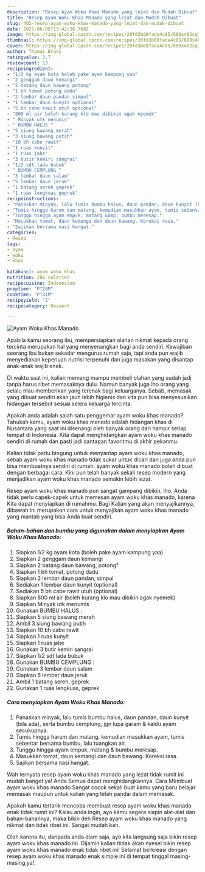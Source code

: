 ```yaml
---
description: "Resep Ayam Woku Khas Manado yang lezat dan Mudah Dibuat"
title: "Resep Ayam Woku Khas Manado yang lezat dan Mudah Dibuat"
slug: 402-resep-ayam-woku-khas-manado-yang-lezat-dan-mudah-dibuat
date: 2021-06-06T13:42:36.768Z
image: https://img-global.cpcdn.com/recipes/20fd3b08fada4c85/680x482cq70/ayam-woku-khas-manado-foto-resep-utama.jpg
thumbnail: https://img-global.cpcdn.com/recipes/20fd3b08fada4c85/680x482cq70/ayam-woku-khas-manado-foto-resep-utama.jpg
cover: https://img-global.cpcdn.com/recipes/20fd3b08fada4c85/680x482cq70/ayam-woku-khas-manado-foto-resep-utama.jpg
author: Thomas Brady
ratingvalue: 3.7
reviewcount: 13
recipeingredient:
- "1/2 kg ayam kota boleh pake ayam kampung yaa"
- "2 genggam daun kemangi"
- "2 batang daun bawang potong"
- "1 bh tomat potong dadu"
- "2 lembar daun pandan simpul"
- "1 lembar daun kunyit optional"
- "5 bh cabe rawit utuh optional"
- "800 ml air boleh kurang klo mau dibikin agak nyemek"
- " Minyak utk menumis"
- " BUMBU HALUS "
- "5 siung bawang merah"
- "3 siung bawang putih"
- "10 bh cabe rawit"
- "1 ruas kunyit"
- "1 ruas jahe"
- "3 butir kemiri sangrai"
- "1/2 sdt lada bubuk"
- " BUMBU CEMPLUNG "
- "3 lembar daun salam"
- "5 lembar daun jeruk"
- "1 batang sereh geprek"
- "1 ruas lengkuas geprek"
recipeinstructions:
- "Panaskan minyak, lalu tumis bumbu halus, daun pandan, daun kunyit (bila ada), serta bumbu cemplung, jgn lupa garam &amp; kaldu ayam secukupnya."
- "Tumis hingga harum dan matang, kemudian masukkan ayam, tumis sebentar bersama bumbu, lalu tuangkan air."
- "Tunggu hingga ayam empuk, matang &amp; bumbu meresap."
- "Masukkan tomat, daun kemangi dan daun bawang. Koreksi rasa."
- "Sajikan bersama nasi hangat."
categories:
- Resep
tags:
- ayam
- woku
- khas

katakunci: ayam woku khas 
nutrition: 286 calories
recipecuisine: Indonesian
preptime: "PT28M"
cooktime: "PT31M"
recipeyield: "2"
recipecategory: Dessert

---
```



![Ayam Woku Khas Manado](https://img-global.cpcdn.com/recipes/20fd3b08fada4c85/680x482cq70/ayam-woku-khas-manado-foto-resep-utama.jpg)

Apabila kamu seorang ibu, mempersiapkan olahan nikmat kepada orang tercinta merupakan hal yang menyenangkan bagi anda sendiri. Kewajiban seorang ibu bukan sekadar mengurus rumah saja, tapi anda pun wajib menyediakan keperluan nutrisi terpenuhi dan juga masakan yang disantap anak-anak wajib enak.

Di waktu  saat ini, kalian memang mampu membeli olahan yang sudah jadi tanpa harus ribet memasaknya dulu. Namun banyak juga lho orang yang selalu mau memberikan yang terenak bagi keluarganya. Sebab, memasak yang dibuat sendiri akan jauh lebih higienis dan kita pun bisa menyesuaikan hidangan tersebut sesuai selera keluarga tercinta. 



Apakah anda adalah salah satu penggemar ayam woku khas manado?. Tahukah kamu, ayam woku khas manado adalah hidangan khas di Nusantara yang saat ini disenangi oleh banyak orang dari hampir setiap tempat di Indonesia. Kita dapat menghidangkan ayam woku khas manado sendiri di rumah dan pasti jadi santapan favoritmu di akhir pekanmu.

Kalian tidak perlu bingung untuk menyantap ayam woku khas manado, sebab ayam woku khas manado tidak sukar untuk dicari dan juga anda pun bisa membuatnya sendiri di rumah. ayam woku khas manado boleh dibuat dengan berbagai cara. Kini pun telah banyak sekali resep modern yang menjadikan ayam woku khas manado semakin lebih lezat.

Resep ayam woku khas manado pun sangat gampang dibikin, lho. Anda tidak perlu capek-capek untuk memesan ayam woku khas manado, karena Kita dapat menyiapkan di rumahmu. Bagi Kalian yang akan menyajikannya, dibawah ini merupakan cara untuk menyajikan ayam woku khas manado yang mantab yang bisa Anda buat sendiri.

<!--inarticleads1-->

##### Bahan-bahan dan bumbu yang digunakan dalam menyiapkan Ayam Woku Khas Manado:

1. Siapkan 1/2 kg ayam kota (boleh pake ayam kampung yaa)
1. Siapkan 2 genggam daun kemangi
1. Siapkan 2 batang daun bawang, potong²
1. Siapkan 1 bh tomat, potong dadu
1. Siapkan 2 lembar daun pandan, simpul
1. Sediakan 1 lembar daun kunyit (optional)
1. Sediakan 5 bh cabe rawit utuh (optional)
1. Siapkan 800 ml air (boleh kurang klo mau dibikin agak nyemek)
1. Siapkan  Minyak utk menumis
1. Gunakan  BUMBU HALUS :
1. Siapkan 5 siung bawang merah
1. Ambil 3 siung bawang putih
1. Siapkan 10 bh cabe rawit
1. Siapkan 1 ruas kunyit
1. Siapkan 1 ruas jahe
1. Gunakan 3 butir kemiri sangrai
1. Siapkan 1/2 sdt lada bubuk
1. Gunakan  BUMBU CEMPLUNG :
1. Gunakan 3 lembar daun salam
1. Siapkan 5 lembar daun jeruk
1. Ambil 1 batang sereh, geprek
1. Gunakan 1 ruas lengkuas, geprek




<!--inarticleads2-->

##### Cara menyiapkan Ayam Woku Khas Manado:

1. Panaskan minyak, lalu tumis bumbu halus, daun pandan, daun kunyit (bila ada), serta bumbu cemplung, jgn lupa garam &amp; kaldu ayam secukupnya.
1. Tumis hingga harum dan matang, kemudian masukkan ayam, tumis sebentar bersama bumbu, lalu tuangkan air.
1. Tunggu hingga ayam empuk, matang &amp; bumbu meresap.
1. Masukkan tomat, daun kemangi dan daun bawang. Koreksi rasa.
1. Sajikan bersama nasi hangat.




Wah ternyata resep ayam woku khas manado yang lezat tidak rumit ini mudah banget ya! Anda Semua dapat menghidangkannya. Cara Membuat ayam woku khas manado Sangat cocok sekali buat kamu yang baru belajar memasak maupun untuk kalian yang telah pandai dalam memasak.

Apakah kamu tertarik mencoba membuat resep ayam woku khas manado enak tidak rumit ini? Kalau anda ingin, ayo kamu segera siapin alat-alat dan bahan-bahannya, maka bikin deh Resep ayam woku khas manado yang nikmat dan tidak ribet ini. Sangat mudah kan. 

Oleh karena itu, daripada anda diam saja, ayo kita langsung saja bikin resep ayam woku khas manado ini. Dijamin kalian tiidak akan nyesel bikin resep ayam woku khas manado enak tidak ribet ini! Selamat berkreasi dengan resep ayam woku khas manado enak simple ini di tempat tinggal masing-masing,ya!.


